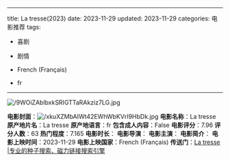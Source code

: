 
---
title: La tresse(2023)
date: 2023-11-29
updated: 2023-11-29
categories: 电影推荐
tags:

- 喜剧
- 剧情

- French (Français)
- fr
---

<img src="https://image.tmdb.org/t/p/original/9WOiZAblbxkSRIGTTaRAkziz7LG.jpg" alt="/9WOiZAblbxkSRIGTTaRAkziz7LG.jpg" title="/9WOiZAblbxkSRIGTTaRAkziz7LG.jpg">

**电影封面**：<img src="https://image.tmdb.org/t/p/w200/xkuXZMbAIWt42EWhWbKVrI9HbDk.jpg" alt="/xkuXZMbAIWt42EWhWbKVrI9HbDk.jpg" title="/xkuXZMbAIWt42EWhWbKVrI9HbDk.jpg">
**电影名称**：La tresse
**原产地片名**：La tresse
**原产地语言**：fr
**包含成人内容**：False
**电影评分**：7.96
**评分人数**：63
**热门程度**：7.165
**电影时长**：
**电影导演**：
**电影主演**：
**电影简介**：
**电影上映时间**：2023-11-29
**电影上映国家**：French (Français)
**传送门**：[La tresse |专业的种子搜索、磁力链接搜索引擎](https://movie.amd794.com:2083/?search=La%20tresse&ordering=&mode=match_phrase&page_size=10&page=1)

